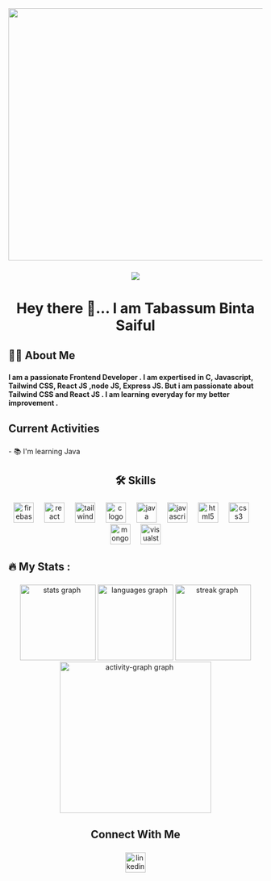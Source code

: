 <div align="center">
  <img height="500" width="1000" src="https://i.ibb.co.com/q3gYNGCY/Tabassum.png"  />
</div>

###

<div align="center">
  <img src="https://visitor-badge.laobi.icu/badge?page_id=Tabassum290.Tabassum290&"  />
</div>

###

<h1 align="center">Hey there 👋... I am Tabassum Binta Saiful</h1>

###

<h2 align="left">👩‍💻  About Me</h2>

###

<h4 align="left">I am a passionate Frontend Developer . I am expertised in C, Javascript, Tailwind CSS, React JS ,node JS, Express JS. But i am passionate about Tailwind CSS and React JS . I am learning everyday for my better improvement .</h4>

###

<h2 align="left">Current Activities</h2>

###

<p align="left">- 📚 I'm learning Java</p>

###

<h2 align="center">🛠 Skills</h2>

###

<div align="center">
  <img src="https://cdn.jsdelivr.net/gh/devicons/devicon/icons/firebase/firebase-plain-wordmark.svg" height="40" alt="firebase logo"  />
  <img width="13" />
  <img src="https://skillicons.dev/icons?i=react" height="40" alt="react logo"  />
  <img width="13" />
  <img src="https://cdn.jsdelivr.net/gh/devicons/devicon/icons/tailwindcss/tailwindcss-original-wordmark.svg" height="40" alt="tailwindcss logo"  />
  <img width="13" />
  <img src="https://skillicons.dev/icons?i=c" height="40" alt="c logo"  />
  <img width="13" />
  <img src="https://cdn.jsdelivr.net/gh/devicons/devicon/icons/java/java-original.svg" height="40" alt="java logo"  />
  <img width="13" />
  <img src="https://cdn.jsdelivr.net/gh/devicons/devicon/icons/javascript/javascript-original.svg" height="40" alt="javascript logo"  />
  <img width="13" />
  <img src="https://cdn.jsdelivr.net/gh/devicons/devicon/icons/html5/html5-original.svg" height="40" alt="html5 logo"  />
  <img width="13" />
  <img src="https://cdn.jsdelivr.net/gh/devicons/devicon/icons/css3/css3-original.svg" height="40" alt="css3 logo"  />
  <img width="13" />
  <img src="https://cdn.jsdelivr.net/gh/devicons/devicon/icons/mongodb/mongodb-original.svg" height="40" alt="mongodb logo"  />
  <img width="13" />
  <img src="https://cdn.jsdelivr.net/gh/devicons/devicon/icons/visualstudio/visualstudio-plain.svg" height="40" alt="visualstudio logo"  />
</div>

###

<h2 align="left">🔥   My Stats :</h2>

###

<div align="center">
  <img src="https://github-readme-stats.vercel.app/api?username=Tabassum290&hide_title=false&hide_rank=false&show_icons=true&include_all_commits=true&count_private=true&disable_animations=false&theme=dracula&locale=en&hide_border=false&order=1" height="150" alt="stats graph"  />
  <img src="https://github-readme-stats.vercel.app/api/top-langs?username=Tabassum290&locale=en&hide_title=false&layout=compact&card_width=320&langs_count=5&theme=dracula&hide_border=false&order=2" height="150" alt="languages graph"  />
  <img src="https://streak-stats.demolab.com?user=Tabassum290&locale=en&mode=daily&theme=dracula&hide_border=false&border_radius=5&order=3" height="150" alt="streak graph"  />
  <img src="https://github-readme-activity-graph.vercel.app/graph?username=Tabassum290&radius=16&theme=react&area=true&order=5" height="300" alt="activity-graph graph"  />
</div>

###

<h2 align="center">Connect With Me</h2>

###

<div align="center">
  <img src="https://cdn.jsdelivr.net/gh/devicons/devicon/icons/linkedin/linkedin-original.svg" height="40" alt="linkedin logo"  />
</div>

###

